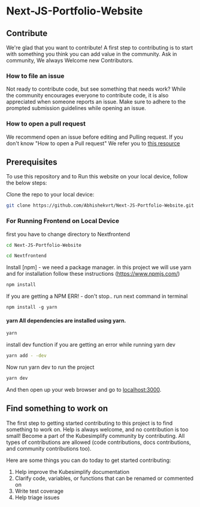 # Next-JS-Portfolio-Website

## Contribute
We're glad that you want to contribute! 
A first step to contributing is to start with something you think you can add value in the community. Ask in community, We always Welcome new Contributors.
### How to file an issue 
Not ready to contribute code, but see something that needs work? While the community encourages everyone to contribute code, it is also appreciated when someone reports an issue.
Make sure to adhere to the prompted submission guidelines while opening an issue. 

### How to open a pull request
We recommend open an issue before editing and Pulling request. If you don't know "How to open a Pull request" We refer you to [this resource](https://opensource.com/article/19/7/create-pull-request-github)

## Prerequisites
To use this repository and to Run this website on your local device, follow the below steps:

Clone the repo to your local device: 

```bash
git clone https://github.com/Abhishekvrt/Next-JS-Portfolio-Website.git 
```
### For Running Frontend on Local Device
first you have to change directory to Nextfrontend
```bash
cd Next-JS-Portfolio-Website
```
```bash
cd Nextfrontend
```
Install [npm] - we need a package manager. in this project we will use yarn and for installation follow these instructions (https://www.npmjs.com/)

```bash
npm install 
```
If you are getting a NPM ERR! - don't stop.. run next command in terminal
```
npm install -g yarn
```
#### yarn All dependencies are installed using yarn.

```bash
yarn 
```
install dev function if you are getting an error while running yarn dev

```bash
yarn add - -dev
```
Now run yarn dev to run the project

```bash
yarn dev
```

And then open up your web browser and go to [localhost:3000](http://localhost:3000).

## Find something to work on

The first step to getting started contributing to this project is to find something to work on. Help is always welcome, and no contribution is too small!
Become a part of the Kubesimplify community by contributing. All types of contributions are allowed (code contributions, docs contributions, and community contributions too).

Here are some things you can do today to get started contributing:

1. Help improve the Kubesimplify documentation
2. Clarify code, variables, or functions that can be renamed or commented on
3. Write test coverage
4. Help triage issues
